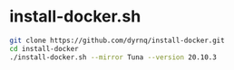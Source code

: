 # install-docker.sh

```bash
git clone https://github.com/dyrnq/install-docker.git
cd install-docker
./install-docker.sh --mirror Tuna --version 20.10.3
```